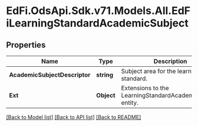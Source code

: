 # EdFi.OdsApi.Sdk.v71.Models.All.EdFiLearningStandardAcademicSubject

## Properties

Name | Type | Description | Notes
------------ | ------------- | ------------- | -------------
**AcademicSubjectDescriptor** | **string** | Subject area for the learning standard. | 
**Ext** | **Object** | Extensions to the LearningStandardAcademicSubject entity. | [optional] 

[[Back to Model list]](../../README.md#documentation-for-models) [[Back to API list]](../../README.md#documentation-for-api-endpoints) [[Back to README]](../../README.md)

